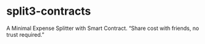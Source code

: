 # split3-contracts
A Minimal Expense Splitter with Smart Contract. “Share cost with friends, no trust required.”
